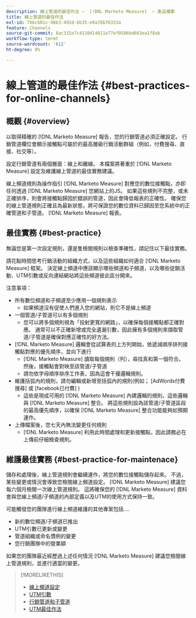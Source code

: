 ```yaml
---
description: 線上管道的最佳作法 —  [!DNL Marketo Measure]  — 產品檔案
title: 線上管道的最佳作法
exl-id: 766cb01c-98b3-492d-bb35-e0a78b76333a
feature: Channels
source-git-commit: 8ac315e7c4110d14811e77ef0586bd663ea1f8ab
workflow-type: tm+mt
source-wordcount: '612'
ht-degree: 0%

---
```


# 線上管道的最佳作法 {#best-practices-for-online-channels}

## 概觀 {#overview}

以取得精確的 [!DNL Marketo Measure] 報告，您的行銷管道必須正確設定。 行銷管道欄位會顯示接觸點可屬於的最高層級行銷活動群組（例如，付費搜尋、直接、社交等）。

設定行銷管道有兩個層面：線上和離線。 本檔案將著重於 [!DNL Marketo Measure] 設定及維護線上管道的最佳實務建議。

線上頻道規則為操作指引 [!DNL Marketo Measure] 對應您的數位接觸點，亦即任何透過 [!DNL Marketo Measure] 您網站上的JS。 如果這些規則不完整，或未正確排序，則會將接觸點歸因於錯誤的管道，因此會降低報表的正確性。 確保您的線上管道規則正確且為最新狀態，將可保證您的數位資料已歸因至您系統中的正確管道和子管道。 [!DNL Marketo Measure] 報表。

## 最佳實務 {#best-practice}

無論您是第一次設定規則，還是隻檢閱規則以檢查準確性，請記住以下最佳實務。

請花點時間思考行銷活動的組織方式，以及這些組織如何適合 [!DNL Marketo Measure] 框架。 決定線上頻道中應該顯示哪些頻道和子頻道，以及哪些促銷活動、UTM引數或反向連結網站將這些頻道彼此區分開來。

注意事項：

* 所有數位頻道和子頻道至少應用一個規則表示
   * 如果頻道沒有促使人們進入您的網站，則它不是線上頻道
* 一個管道/子管道可以有多個規則
   * 您可以將多個規則視為「投射更寬的網路」，以確保每個接觸點都正確對應。 通常可以不正確新增或完全遺漏引數，因此擁有多個規則來擷取管道/子管道是確保對應正確性的好方法。
* [!DNL Marketo Measure] 邏輯會從試算表的上方列開始，依遞減順序排列接觸點對應的優先順序，並向下進行
   * [!DNL Marketo Measure] 讀取每個規則（列），尋找真和第一個符合。 然後，接觸點會對映至該管道/子管道
   * 請勿依字母順序排序工作表，因為這會干擾邏輯規則。
* 維護括弧內的規則，請勿編輯或新增至括弧內的規則(例如； [AdWords付費搜尋] 或 [facebook已付費] )
   * 這些是現成可用的 [!DNL Marketo Measure] 內建邏輯的規則，這些邏輯與 [!DNL Marketo Measure] 整合。 將這些規則設為該管道/子管道區段的最高優先順序，以確保 [!DNL Marketo Measure] 整合功能能夠如預期運作。
* 上傳檔案後，您七天內無法變更任何規則
   * [!DNL Marketo Measure] 利用此時間處理和更新接觸點，因此請務必在上傳前仔細檢查規則。

## 維護最佳實務 {#best-practice-for-maintenace}

儲存和處理後，線上管道規則會繼續運作，將您的數位接觸點儲存起來。 不過，某些變更或情況會導致您檢閱線上頻道設定。 [!DNL Marketo Measure] 建議您每六個月檢閱一次線上管道規則。 這將確保您的 [!DNL Marketo Measure] 資料會與您線上頻道/子頻道的內部定義以及UTM的使用方式保持一致。

可能觸發您的團隊進行線上頻道維護的其他專案包括....

* 新的數位頻道/子頻道已推出
* UTM引數已更新或變更
* 管道組織或命名慣例的變更
* 您行銷團隊中的營業額

如果您的團隊最近經歷過上述任何情況 [!DNL Marketo Measure] 建議您檢閱線上管道規則，並進行適當的變更。

>[!MORELIKETHIS]
>
>* [線上頻道設定](/help/channel-tracking-and-setup/online-channels/online-custom-channel-setup.md)
>* [UTM引數](/help/channel-tracking-and-setup/online-channels/utm-parameters.md)
>* [行銷管道和子管道](/help/channel-tracking-and-setup/online-channels/marketing-channels-and-subchannels.md)
>* [UTM最佳作法](/help/channel-tracking-and-setup/online-channels/best-practices-for-setting-up-utm-parameters.md)
